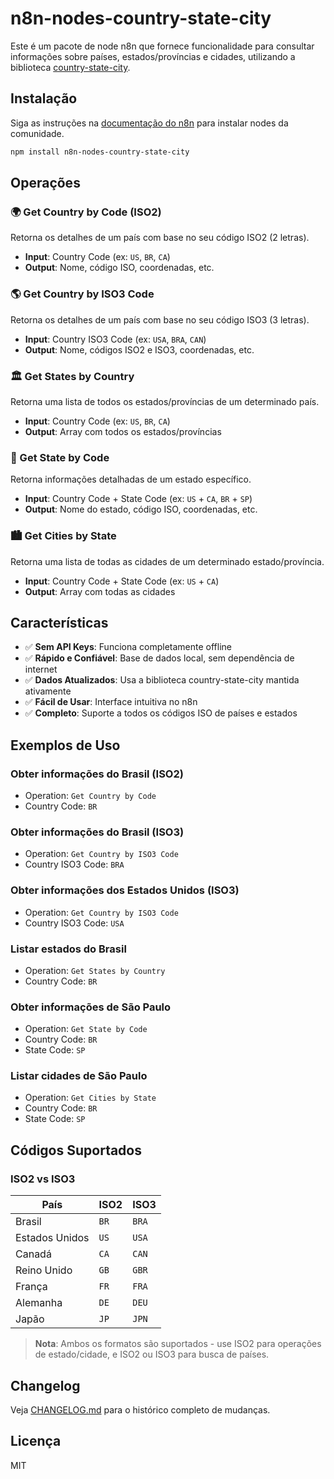 # n8n-nodes-country-state-city

Este é um pacote de node n8n que fornece funcionalidade para consultar informações sobre países, estados/províncias e cidades, utilizando a biblioteca [country-state-city](https://github.com/dr5hn/country-state-city).

## Instalação

Siga as instruções na [documentação do n8n](https://docs.n8n.io/integrations/community-nodes/installation/) para instalar nodes da comunidade.

```bash
npm install n8n-nodes-country-state-city
```

## Operações

### 🌍 Get Country by Code (ISO2)
Retorna os detalhes de um país com base no seu código ISO2 (2 letras).
- **Input**: Country Code (ex: `US`, `BR`, `CA`)
- **Output**: Nome, código ISO, coordenadas, etc.

### 🌎 Get Country by ISO3 Code 
Retorna os detalhes de um país com base no seu código ISO3 (3 letras).
- **Input**: Country ISO3 Code (ex: `USA`, `BRA`, `CAN`)
- **Output**: Nome, códigos ISO2 e ISO3, coordenadas, etc.

### 🏛️ Get States by Country  
Retorna uma lista de todos os estados/províncias de um determinado país.
- **Input**: Country Code (ex: `US`, `BR`, `CA`)
- **Output**: Array com todos os estados/províncias

### 🏢 Get State by Code
Retorna informações detalhadas de um estado específico.
- **Input**: Country Code + State Code (ex: `US` + `CA`, `BR` + `SP`)
- **Output**: Nome do estado, código ISO, coordenadas, etc.

### 🏙️ Get Cities by State
Retorna uma lista de todas as cidades de um determinado estado/província.
- **Input**: Country Code + State Code (ex: `US` + `CA`)
- **Output**: Array com todas as cidades

## Características

- ✅ **Sem API Keys**: Funciona completamente offline
- ✅ **Rápido e Confiável**: Base de dados local, sem dependência de internet
- ✅ **Dados Atualizados**: Usa a biblioteca country-state-city mantida ativamente
- ✅ **Fácil de Usar**: Interface intuitiva no n8n
- ✅ **Completo**: Suporte a todos os códigos ISO de países e estados

## Exemplos de Uso

### Obter informações do Brasil (ISO2)
- Operation: `Get Country by Code`
- Country Code: `BR`

### Obter informações do Brasil (ISO3)
- Operation: `Get Country by ISO3 Code`
- Country ISO3 Code: `BRA`

### Obter informações dos Estados Unidos (ISO3)
- Operation: `Get Country by ISO3 Code`
- Country ISO3 Code: `USA`

### Listar estados do Brasil  
- Operation: `Get States by Country`
- Country Code: `BR`

### Obter informações de São Paulo
- Operation: `Get State by Code`
- Country Code: `BR`
- State Code: `SP`

### Listar cidades de São Paulo
- Operation: `Get Cities by State`
- Country Code: `BR`
- State Code: `SP`

## Códigos Suportados

### ISO2 vs ISO3
| País | ISO2 | ISO3 | 
|------|------|------|
| Brasil | `BR` | `BRA` |
| Estados Unidos | `US` | `USA` |
| Canadá | `CA` | `CAN` |
| Reino Unido | `GB` | `GBR` |
| França | `FR` | `FRA` |
| Alemanha | `DE` | `DEU` |
| Japão | `JP` | `JPN` |

> **Nota**: Ambos os formatos são suportados - use ISO2 para operações de estado/cidade, e ISO2 ou ISO3 para busca de países.

## Changelog

Veja [CHANGELOG.md](CHANGELOG.md) para o histórico completo de mudanças.

## Licença

MIT
